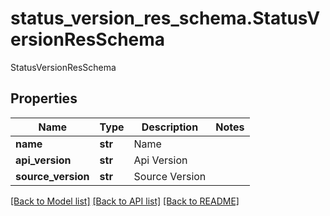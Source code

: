 # status_version_res_schema.StatusVersionResSchema

StatusVersionResSchema
## Properties
Name | Type | Description | Notes
------------ | ------------- | ------------- | -------------
**name** | **str** | Name | 
**api_version** | **str** | Api Version | 
**source_version** | **str** | Source Version | 

[[Back to Model list]](../README.md#documentation-for-models) [[Back to API list]](../README.md#documentation-for-api-endpoints) [[Back to README]](../README.md)


